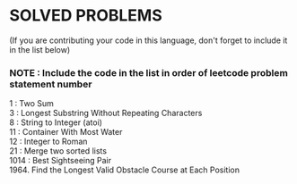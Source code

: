 # SOLVED PROBLEMS
(If you are contributing your code in this language, don't forget to include it in the list below)<br>
### NOTE : Include the code in the list in order of leetcode problem statement number

1 : Two Sum<br>
3 : Longest Substring Without Repeating Characters<br>
8 : String to Integer (atoi)<br>
11 : Container With Most Water<br>
12 : Integer to Roman<br>
21 : Merge two sorted lists<br>
1014 : Best Sightseeing Pair<br>
1964. Find the Longest Valid Obstacle Course at Each Position
